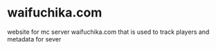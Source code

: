 # waifuchika.com
website for mc server waifuchika.com that is used to track players and metadata for sever 
